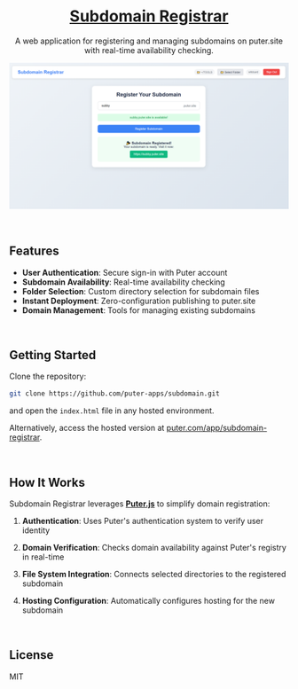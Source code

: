 <h1 align="center">
  <a href="https://puter.com/app/subdomain-registrar" target="_blank">Subdomain Registrar</a>
</h1>

<p align="center">A web application for registering and managing subdomains on puter.site with real-time availability checking.
</p>

<p align="center">
  <img src="screenshot.png" alt="Screenshot" width="600" />
</p>

<br>

## Features

- **User Authentication**: Secure sign-in with Puter account
- **Subdomain Availability**: Real-time availability checking
- **Folder Selection**: Custom directory selection for subdomain files
- **Instant Deployment**: Zero-configuration publishing to puter.site
- **Domain Management**: Tools for managing existing subdomains

<br>

## Getting Started

Clone the repository: 

```bash
git clone https://github.com/puter-apps/subdomain.git
```

and open the `index.html` file in any hosted environment.

Alternatively, access the hosted version at [puter.com/app/subdomain-registrar](https://puter.com/app/subdomain-registrar).

<br>

## How It Works

Subdomain Registrar leverages [**Puter.js**](https://developer.puter.com/) to simplify domain registration:

1. **Authentication**: Uses Puter's authentication system to verify user identity

2. **Domain Verification**: Checks domain availability against Puter's registry in real-time

3. **File System Integration**: Connects selected directories to the registered subdomain

4. **Hosting Configuration**: Automatically configures hosting for the new subdomain

<br>

## License

MIT
